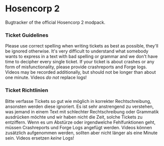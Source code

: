 # Hosencorp 2
Bugtracker of the official Hosencorp 2 modpack.

### Ticket Guidelines
Please use correct spelling when writing tickets as best as possible, they'll be ignored otherwise. It's very difficult to understand what somebody wants to express in a text with bad spelling or grammar and we don't have time to decipher every single ticket. If your ticket is about crashes or any form of misfunctionality, please provide crashreports and Forge logs. Videos may be recorded additionally, but should not be longer than about one minute. Videos *do not* replace logs!

### Ticket Richtlinien
Bitte verfasse Tickets so gut wie möglich in korrekter Rechtschreibung, ansonsten werden diese ignoriert. Es ist sehr anstrengend zu verstehen, was jemand in einem Text mit schlechter Rechtschreibung oder Grammatik ausdrücken möchte und wir haben nicht die Zeit, solche Tickets zu entziffern. Wenn es um Abstürze oder irgendwelche Fehlfunktionen geht, müssen Crashreports und Forge Logs angefügt werden. Videos können zusätzlich aufgenommen werden, sollten aber nicht länger als eine Minute sein. Videos ersetzen *keine* Logs!
